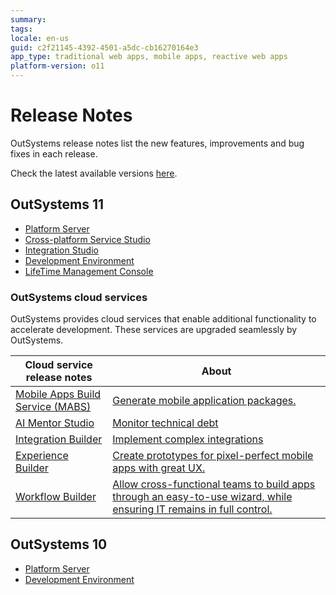 ```yaml
---
summary:
tags:
locale: en-us
guid: c2f21145-4392-4501-a5dc-cb16270164e3
app_type: traditional web apps, mobile apps, reactive web apps
platform-version: o11
---
```


# Release Notes

OutSystems release notes list the new features, improvements and bug fixes in each release.

Check the latest available versions [here](https://www.outsystems.com/downloads).


## OutSystems 11

* [Platform Server](11/platform-server/platform-server.md)
* [Cross-platform Service Studio](11/cross-platform-service-studio/cross-platform-service-studio.md)
* [Integration Studio](11/integration-studio/integration-studio.md)
* [Development Environment](11/development-environment/development-environment.md)
* [LifeTime Management Console](lifetime-management-console/lifetime-management-console.md)



### OutSystems cloud services

OutSystems provides cloud services that enable additional functionality to accelerate development. These services are upgraded seamlessly by OutSystems.


| Cloud service release notes | About |
|---|---|
| [Mobile Apps Build Service (MABS)](mabs/mabs-versions.md) | [Generate mobile application packages.](https://success.outsystems.com/Documentation/11/Delivering_Mobile_Apps/Mobile_Apps_Build_Service)|
| [AI Mentor Studio](ai-mentor-studio/ai-mentor-studio.md) | [Monitor technical debt](https://success.outsystems.com/Documentation/11/Managing_the_Applications_Lifecycle/Manage_technical_debt) |
| [Integration Builder](integration-builder/integration-builder.md) | [Implement complex integrations](https://success.outsystems.com/Documentation/11/Extensibility_and_Integration/Integration_Builder) |
| [Experience Builder](experience-builder/experience-builder.md) | [Create prototypes for pixel-perfect mobile apps with great UX.](https://success.outsystems.com/Documentation/Experience_Builder/Introduction_to_Experience_Builder)
| [Workflow Builder](workflow-builder/workflow-builder.md) | [Allow cross-functional teams to build apps through an easy-to-use wizard, while ensuring IT remains in full control.](https://success.outsystems.com/Documentation/11/Developing_an_Application/Create_case_management_and_workflow_apps/Create_workflow_apps_with_Workflow_Builder) |


## OutSystems 10

* [Platform Server](10/platform-server/platform-server.md)
* [Development Environment](10/development-environment/development-environment.md)
